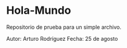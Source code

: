 # Hola-Mundo
Repositorio de prueba para un simple archivo.

Autor: Arturo Rodríguez
Fecha: 25 de agosto
